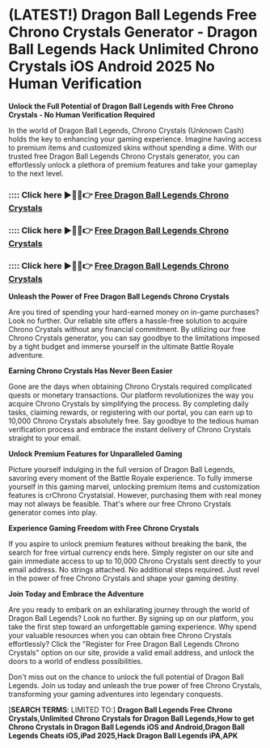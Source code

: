 # **(LATEST!) Dragon Ball Legends Free Chrono Crystals Generator - Dragon Ball Legends Hack Unlimited Chrono Crystals iOS Android 2025 No Human Verification**

**Unlock the Full Potential of Dragon Ball Legends with Free Chrono Crystals - No Human Verification Required**

In the world of Dragon Ball Legends, Chrono Crystals (Unknown Cash) holds the key to enhancing your gaming experience. Imagine having access to premium items and customized skins without spending a dime. With our trusted free Dragon Ball Legends Chrono Crystals generator, you can effortlessly unlock a plethora of premium features and take your gameplay to the next level.

### :::: Click here ►🔴✅👉 <a href="https://lookerstudio.google.com/s/p2V9U98QcRE">Free Dragon Ball Legends Chrono Crystals</a>

### :::: Click here ►🔴✅👉 <a href="https://lookerstudio.google.com/s/p2V9U98QcRE">Free Dragon Ball Legends Chrono Crystals</a>

### :::: Click here ►🔴✅👉 <a href="https://lookerstudio.google.com/s/p2V9U98QcRE">Free Dragon Ball Legends Chrono Crystals</a>

**Unleash the Power of Free Dragon Ball Legends Chrono Crystals**

Are you tired of spending your hard-earned money on in-game purchases? Look no further. Our reliable site offers a hassle-free solution to acquire Chrono Crystals without any financial commitment. By utilizing our free Chrono Crystals generator, you can say goodbye to the limitations imposed by a tight budget and immerse yourself in the ultimate Battle Royale adventure.

**Earning Chrono Crystals Has Never Been Easier**

Gone are the days when obtaining Chrono Crystals required complicated quests or monetary transactions. Our platform revolutionizes the way you acquire Chrono Crystals by simplifying the process. By completing daily tasks, claiming rewards, or registering with our portal, you can earn up to 10,000 Chrono Crystals absolutely free. Say goodbye to the tedious human verification process and embrace the instant delivery of Chrono Crystals straight to your email.

**Unlock Premium Features for Unparalleled Gaming**

Picture yourself indulging in the full version of Dragon Ball Legends, savoring every moment of the Battle Royale experience. To fully immerse yourself in this gaming marvel, unlocking premium items and customization features is crChrono Crystalsial. However, purchasing them with real money may not always be feasible. That's where our free Chrono Crystals generator comes into play.

**Experience Gaming Freedom with Free Chrono Crystals**

If you aspire to unlock premium features without breaking the bank, the search for free virtual currency ends here. Simply register on our site and gain immediate access to up to 10,000 Chrono Crystals sent directly to your email address. No strings attached. No additional steps required. Just revel in the power of free Chrono Crystals and shape your gaming destiny.

**Join Today and Embrace the Adventure**

Are you ready to embark on an exhilarating journey through the world of Dragon Ball Legends? Look no further. By signing up on our platform, you take the first step toward an unforgettable gaming experience. Why spend your valuable resources when you can obtain free Chrono Crystals effortlessly? Click the "Register for Free Dragon Ball Legends Chrono Crystals" option on our site, provide a valid email address, and unlock the doors to a world of endless possibilities.

Don't miss out on the chance to unlock the full potential of Dragon Ball Legends. Join us today and unleash the true power of free Chrono Crystals, transforming your gaming adventures into legendary conquests.



[**SEARCH TERMS**: LIMITED TO:] **Dragon Ball Legends Free Chrono Crystals,Unlimited Chrono Crystals for Dragon Ball Legends,How to get Chrono Crystals in Dragon Ball Legends iOS and Android,Dragon Ball Legends Cheats iOS,iPad 2025,Hack Dragon Ball Legends iPA,APK**